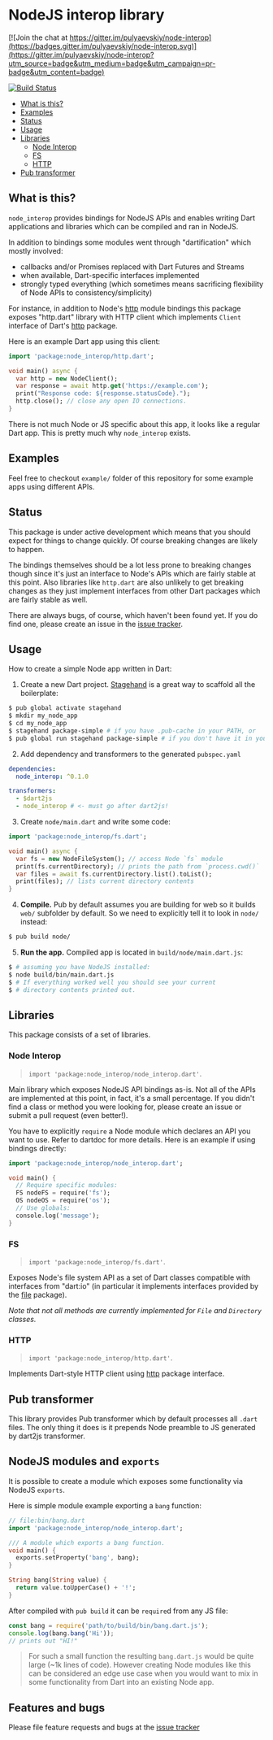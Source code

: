 # NodeJS interop library

[![Join the chat at https://gitter.im/pulyaevskiy/node-interop](https://badges.gitter.im/pulyaevskiy/node-interop.svg)](https://gitter.im/pulyaevskiy/node-interop?utm_source=badge&utm_medium=badge&utm_campaign=pr-badge&utm_content=badge)

[![Build Status](https://travis-ci.org/pulyaevskiy/node-interop.svg?branch=master)](https://travis-ci.org/pulyaevskiy/node-interop)

* [What is this?](#what-is-this?)
* [Examples](#examples)
* [Status](#status)
* [Usage](#usage)
* [Libraries](#libraries)
  * [Node Interop](#node-interop)
  * [FS](#fs)
  * [HTTP](#http)
* [Pub transformer](#pub-transformer)

## What is this?

`node_interop` provides bindings for NodeJS APIs and enables writing Dart
applications and libraries which can be compiled and ran in NodeJS.

In addition to bindings some modules went through "dartification" which mostly
involved:

* callbacks and/or Promises replaced with Dart Futures and Streams
* when available, Dart-specific interfaces implemented
* strongly typed everything (which sometimes means sacrificing flexibility
  of Node APIs to consistency/simplicity)

For instance, in addition to Node's [http](https://nodejs.org/api/http.html)
module bindings this package exposes "http.dart" library with HTTP client
which implements `Client` interface of Dart's
[http](https://pub.dartlang.org/packages/http) package.

Here is an example Dart app using this client:

```dart
import 'package:node_interop/http.dart';

void main() async {
  var http = new NodeClient();
  var response = await http.get('https://example.com');
  print("Response code: ${response.statusCode}.");
  http.close(); // close any open IO connections.
}
```

There is not much Node or JS specific about this app, it looks like a
regular Dart app. This is pretty much why `node_interop` exists.

## Examples

Feel free to checkout `example/` folder of this repository for some example
apps using different APIs.

## Status

This package is under active development which means that you should expect
for things to change quickly. Of course breaking changes are likely to happen.

The bindings themselves should be a lot less prone to breaking changes
though since it's just an interface to Node's APIs which are fairly stable at
this point. Also libraries like `http.dart` are also unlikely to get breaking
changes as they just implement interfaces from other Dart packages which are
fairly stable as well.

There are always bugs, of course, which haven't been found yet. If you do find
one, please create an issue in the
[issue tracker](http://github.com/pulyaevskiy/node-interop/issues/new).

## Usage

How to create a simple Node app written in Dart:

1. Create a new Dart project. [Stagehand](http://stagehand.pub) is a great way
  to scaffold all the boilerplate:
  ```bash
  $ pub global activate stagehand
  $ mkdir my_node_app
  $ cd my_node_app
  $ stagehand package-simple # if you have .pub-cache in your PATH, or
  $ pub global run stagehand package-simple # if you don't have it in your PATH
  ```
2. Add dependency and transformers to the generated `pubspec.yaml`
  ```yaml
  dependencies:
    node_interop: ^0.1.0

  transformers:
    - $dart2js
    - node_interop # <- must go after dart2js!
  ```
3. Create `node/main.dart` and write some code:
  ```dart
  import 'package:node_interop/fs.dart';

  void main() async {
    var fs = new NodeFileSystem(); // access Node `fs` module
    print(fs.currentDirectory); // prints the path from `process.cwd()`
    var files = await fs.currentDirectory.list().toList();
    print(files); // lists current directory contents
  }
  ```
4. **Compile.**
  Pub by default assumes you are building for web so it builds `web/` subfolder
  by default. So we need to explicitly tell it to look in `node/` instead:
  ```bash
  $ pub build node/
  ```
5. **Run the app.** Compiled app is located in `build/node/main.dart.js`:
  ```bash
  $ # assuming you have NodeJS installed:
  $ node build/bin/main.dart.js
  $ # If everything worked well you should see your current
  $ # directory contents printed out.
  ```

## Libraries

This package consists of a set of libraries.

### Node Interop

> `import 'package:node_interop/node_interop.dart'`.

Main library which exposes NodeJS API bindings as-is. Not all of the APIs are
implemented at this point, in fact, it's a small percentage. If you didn't find
a class or method you were looking for, please create an issue or submit a
pull request (even better!).

You have to explicitly `require` a Node module which declares an API you want
to use. Refer to dartdoc for more details. Here is an example if using
bindings directly:

```dart
import 'package:node_interop/node_interop.dart';

void main() {
  // Require specific modules:
  FS nodeFS = require('fs');
  OS nodeOS = require('os');
  // Use globals:
  console.log('message');
}
```

### FS

> `import 'package:node_interop/fs.dart'`.

Exposes Node's file system API as a set of Dart classes compatible with
interfaces from "dart:io" (in particular it implements interfaces provided by
the [file](https://pub.dartlang.org/packages/file) package).

_Note that not all methods are currently implemented for `File` and `Directory`
classes._

### HTTP

> `import 'package:node_interop/http.dart'`.

Implements Dart-style HTTP client using [http](https://pub.dartlang.org/packages/file)
package interface.

## Pub transformer

This library provides Pub transformer which by default processes all `.dart`
files. The only thing it does is it prepends Node preamble to JS generated by
dart2js transformer.

## NodeJS modules and `exports`

It is possible to create a module which exposes some functionality via NodeJS
`exports`.

Here is simple module example exporting a `bang` function:

```dart
// file:bin/bang.dart
import 'package:node_interop/node_interop.dart';

/// A module which exports a bang function.
void main() {
  exports.setProperty('bang', bang);
}

String bang(String value) {
  return value.toUpperCase() + '!';
}
```

After compiled with `pub build` it can be `require`d from any JS file:

```js
const bang = require('path/to/build/bin/bang.dart.js');
console.log(bang.bang('Hi'));
// prints out "HI!"
```

> For such a small function the resulting `bang.dart.js` would be quite
> large (~1k lines of code). However creating Node modules like this can
> be considered an edge use case when you would want to mix in some
> functionality from Dart into an existing Node app.

## Features and bugs

Please file feature requests and bugs at the
[issue tracker](http://github.com/pulyaevskiy/node-interop/issues/new)
